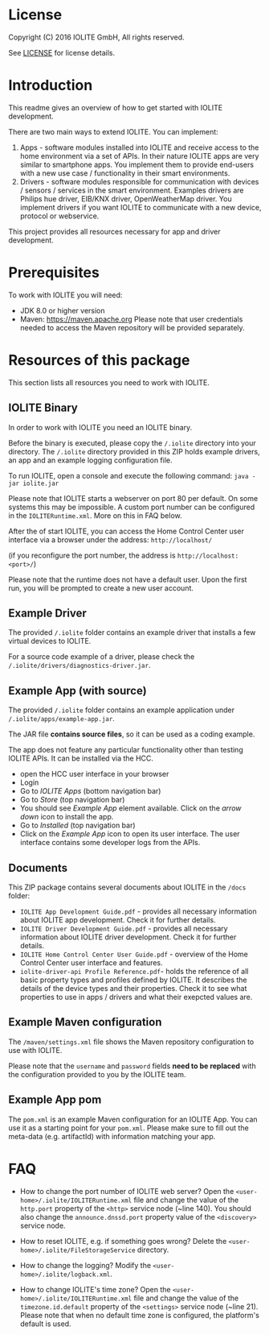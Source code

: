 # License

Copyright (C) 2016 IOLITE GmbH, All rights reserved.

See [LICENSE](LICENSE) for license details.

# Introduction

This readme gives an overview of how to get started with IOLITE development.

There are two main ways to extend IOLITE. You can implement:
1. Apps - software modules installed into IOLITE and receive access to the home
  environment via a set of APIs. In their nature IOLITE apps are very similar to
  smartphone apps. You implement them to provide end-users with a new use case /
  functionality in their smart environments.
2. Drivers - software modules responsible for communication with devices /
  sensors / services in the smart environment. Examples drivers are Philips hue
  driver, EIB/KNX driver, OpenWeatherMap driver. You implement drivers if you
  want IOLITE to communicate with a new device, protocol or webservice.

This project provides all resources necessary for app and driver development.
  
# Prerequisites

To work with IOLITE you will need:
- JDK 8.0 or higher version
- Maven: https://maven.apache.org
  Please note that user credentials needed to access the Maven repository will
  be provided separately.

# Resources of this package
This section lists all resources you need to work with IOLITE.

## IOLITE Binary
In order to work with IOLITE you need an IOLITE binary.

Before the binary is executed, please copy the `/.iolite` directory into your
<user-home> directory. The `/.iolite` directory provided in this ZIP holds example
drivers, an app and an example logging configuration file.

To run IOLITE, open a console and execute the following command:
`java -jar iolite.jar`

Please note that IOLITE starts a webserver on port 80 per default. On some
systems this may be impossible. A custom port number can be configured in the
`IOLITERuntime.xml`. More on this in FAQ below.

After the of start IOLITE, you can access the Home Control Center user interface
via a browser under the address:
`http://localhost/`

(if you reconfigure the port number, the address is `http://localhost:<port>/`)

Please note that the runtime does not have a default user. Upon the first run, you will
be prompted to create a new user account.

## Example Driver
The provided `/.iolite` folder contains an example driver that installs a few
virtual devices to IOLITE.

For a source code example of a driver, please check the `/.iolite/drivers/diagnostics-driver.jar`.  

## Example App (with source)
The provided `/.iolite` folder contains an example application under
`/.iolite/apps/example-app.jar`.

The JAR file **contains source files**, so it can be used as a coding example.

The app does not feature any particular functionality other than testing IOLITE
APIs. It can be installed via the HCC.
- open the HCC user interface in your browser
- Login
- Go to _IOLITE Apps_ (bottom navigation bar)
- Go to _Store_ (top navigation bar)
- You should see _Example App_ element available. Click on the _arrow down_ icon
  to install the app.
- Go to _Installed_ (top navigation bar)
- Click on the _Example App_ icon to open its user interface. The user interface
  contains some developer logs from the APIs.

## Documents
This ZIP package contains several documents about IOLITE in the `/docs` folder:
- `IOLITE App Development Guide.pdf` - provides all necessary information about
  IOLITE app development. Check it for further details.
- `IOLITE Driver Development Guide.pdf` - provides all necessary information
  about IOLITE driver development. Check it for further details.
- `IOLITE Home Control Center User Guide.pdf` - overview of the Home Control
  Center user interface and features.
- `iolite-driver-api Profile Reference.pdf`- holds the reference of all basic
  property types and profiles defined by IOLITE. It describes the details of the device
  types and their properties. Check it to see what properties to use in apps / drivers
  and what their exepcted values are.

## Example Maven configuration
The `/maven/settings.xml` file shows the Maven repository configuration to use with IOLITE.

Please note that the `username` and `password` fields **need to be replaced** with the
configuration provided to you by the IOLITE team.

## Example App pom
The `pom.xml` is an example Maven configuration for an IOLITE App. You can use
it as a starting point for your `pom.xml`. Please make sure to fill out the
meta-data (e.g. artifactId) with information matching your app.

# FAQ

- How to change the port number of IOLITE web server?
  Open the `<user-home>/.iolite/IOLITERuntime.xml` file and change the value of 
  the `http.port` property of the `<http>` service node (~line 140). You should
  also change the `announce.dnssd.port` property value of the `<discovery>`
  service node.
  
- How to reset IOLITE, e.g. if something goes wrong?
  Delete the `<user-home>/.iolite/FileStorageService` directory.
  
- How to change the logging?
  Modify the `<user-home>/.iolite/logback.xml`.
  
- How to change IOLITE's time zone?
  Open the `<user-home>/.iolite/IOLITERuntime.xml` file and change the value of 
  the `timezone.id.default` property of the `<settings>` service node (~line 21).
  Please note that when no default time zone is configured, the platform's default
  is used.